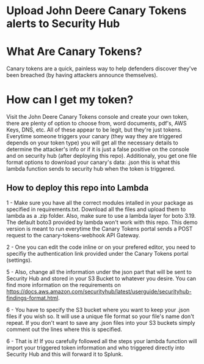 # Upload John Deere Canary Tokens alerts to Security Hub

# What Are Canary Tokens?

Canary tokens are a quick, painless way to help defenders discover they've been breached (by having attackers announce themselves).

# How can I get my token?

Visit the John Deere Canary Tokens console and create your own token, there are plenty of option to choose from, word documents, pdf's, AWS Keys, DNS, etc. All of these appear to be legit, but they're just tokens. Everytime someone triggers your canary (they way they are triggered depends on your token type) you will get all the necessary details to determine the attacker's info or if it is just a false positive on the console and on security hub (after deploying this repo). Additionaly, you get one file format options to download your canary's data: .json this is what this lambda function sends to security hub when the token is triggered.

## How to deploy this repo into Lambda

1 - Make sure you have all the correct modules intalled in your package as specified in requirements.txt. Download all the files and upload them to lambda as a .zip folder. Also, make sure to use a lambda layer for boto 3.19. The default boto3 provided by lambda won't work with this repo. This demo version is meant to run everytime the Canary Tokens portal sends a POST request to the canary-tokens-webhook API Gateway.

2 - One you can edit the code inline or on your prefered editor, you need to specifiy the authentication link provided under the Canary Tokens portal (settings).

5 - Also, change all the information under the json part that will be sent to Security Hub and stored in your S3 Bucket to whatever you desire. You can find more information on the requirements on https://docs.aws.amazon.com/securityhub/latest/userguide/securityhub-findings-format.html.

6 - You have to specify the S3 bucket where you want to keep your .json files if you wish so. It will use a unique file format so your file's name don't repeat. If you don't want to save any .json files into your S3 buckets simply comment out the lines where this is specified.

6 - That is it! If you carefully followed all the steps your lambda function will import your triggered token information and who triggered directly into Security Hub and this will forward it to Splunk.
